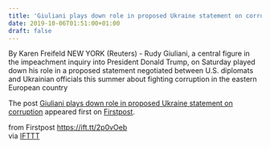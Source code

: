 ```yaml
---
title: 'Giuliani plays down role in proposed Ukraine statement on corruption'
date: 2019-10-06T01:51:00+01:00
draft: false
---
```


By Karen Freifeld NEW YORK (Reuters) - Rudy Giuliani, a central figure in the impeachment inquiry into President Donald Trump, on Saturday played down his role in a proposed statement negotiated between U.S. diplomats and Ukrainian officials this summer about fighting corruption in the eastern European country

The post [Giuliani plays down role in proposed Ukraine statement on corruption](http://www.firstpost.com/world/giuliani-plays-down-role-in-proposed-ukraine-statement-on-corruption-7457841.html) appeared first on [Firstpost](http://www.firstpost.com).

  
  
from Firstpost https://ift.tt/2p0vOeb  
via [IFTTT](https://ifttt.com/?ref=da&site=blogger)